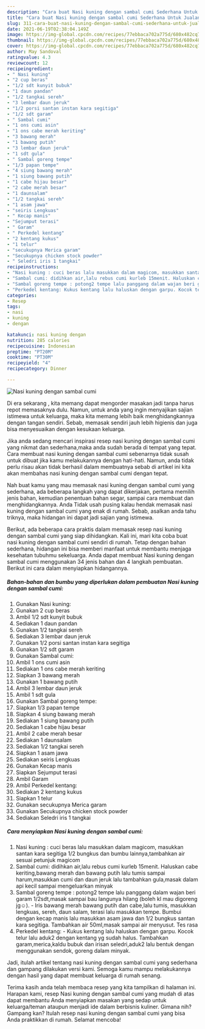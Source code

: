 ```yaml
---
description: "Cara buat Nasi kuning dengan sambal cumi Sederhana Untuk Jualan"
title: "Cara buat Nasi kuning dengan sambal cumi Sederhana Untuk Jualan"
slug: 311-cara-buat-nasi-kuning-dengan-sambal-cumi-sederhana-untuk-jualan
date: 2021-06-19T02:38:04.149Z
image: https://img-global.cpcdn.com/recipes/77ebbaca702a775d/680x482cq70/nasi-kuning-dengan-sambal-cumi-foto-resep-utama.jpg
thumbnail: https://img-global.cpcdn.com/recipes/77ebbaca702a775d/680x482cq70/nasi-kuning-dengan-sambal-cumi-foto-resep-utama.jpg
cover: https://img-global.cpcdn.com/recipes/77ebbaca702a775d/680x482cq70/nasi-kuning-dengan-sambal-cumi-foto-resep-utama.jpg
author: May Sandoval
ratingvalue: 4.3
reviewcount: 12
recipeingredient:
- " Nasi kuning"
- "2 cup beras"
- "1/2 sdt kunyit bubuk"
- "1 daun pandan"
- "1/2 tangkai sereh"
- "3 lembar daun jeruk"
- "1/2 porsi santan instan kara segitiga"
- "1/2 sdt garam"
- " Sambal cumi"
- "1 ons cumi asin"
- "1 ons cabe merah keriting"
- "3 bawang merah"
- "1 bawang putih"
- "3 lembar daun jeruk"
- "1 sdt gula"
- " Sambal goreng tempe"
- "1/3 papan tempe"
- "4 siung bawang merah"
- "1 siung bawang putih"
- "1 cabe hijau besar"
- "2 cabe merah besar"
- "1 daunsalam"
- "1/2 tangkai sereh"
- "1 asam jawa"
- "seiris Lengkuas"
- " Kecap manis"
- "Sejumput terasi"
- " Garam"
- " Perkedel kentang"
- "2 kentang kukus"
- "1 telur"
- "secukupnya Merica garam"
- "Secukupnya chicken stock powder"
- " Seledri iris 1 tangkai"
recipeinstructions:
- "Nasi kuning : cuci beras lalu masukkan dalam magicom, masukkan santan kara segitiga 1/2 bungkus dan bumbu lainnya,tambahkan air sesuai petunjuk magicom"
- "Sambal cumi: didihkan air,lalu rebus cumi kurleb 15menit. Haluskan cabe keriting,bawang merah dan bawang putih lalu tumis sampai harum,masukkan cumi dan daun jeruk lalu tambahkan gula,masak dalam api kecil sampai mengeluarkan minyak"
- "Sambal goreng tempe : potong2 tempe lalu panggang dalam wajan beri garam 1/2sdt,masak sampai bau langunya hilang (boleh kl mau digoreng jg☺️). Iris bawang merah bawang putih dan cabe,lalu tumis, masukkan lengkuas, sereh, daun salam, terasi lalu masukkan tempe. Bumbui dengan kecap manis lalu masukkan asam jawa dan 1/2 bungkus santan kara segitiga. Tambahkan air 50ml,masak sampai air menyusut. Tes rasa"
- "Perkedel kentang: Kukus kentang lalu haluskan dengan garpu. Kocok telur lalu aduk2 dengan kentang yg sudah halus. Tambahkan garam,merica,kaldu bubuk dan irisan seledri,aduk2 lalu bentuk dengan menggunakan sendok, goreng dalam minyak."
categories:
- Resep
tags:
- nasi
- kuning
- dengan

katakunci: nasi kuning dengan 
nutrition: 285 calories
recipecuisine: Indonesian
preptime: "PT20M"
cooktime: "PT30M"
recipeyield: "4"
recipecategory: Dinner

---
```



![Nasi kuning dengan sambal cumi](https://img-global.cpcdn.com/recipes/77ebbaca702a775d/680x482cq70/nasi-kuning-dengan-sambal-cumi-foto-resep-utama.jpg)

Di era  sekarang , kita memang dapat mengorder masakan jadi tanpa harus repot memasaknya dulu. Namun, untuk anda yang ingin menyajikan sajian istimewa untuk keluarga, maka kita memang lebih baik menghidangkannya dengan tangan sendiri. Sebab, memasak sendiri jauh lebih higienis dan juga bisa menyesuaikan dengan kesukaan keluarga.

Jika anda sedang mencari inspirasi resep nasi kuning dengan sambal cumi yang nikmat dan sederhana,maka anda sudah berada di tempat yang tepat. Cara membuat nasi kuning dengan sambal cumi  sebenarnya tidak susah untuk dibuat jika kamu melakukannya dengan hati-hati. Namun, anda tidak perlu risau akan tidak berhasil dalam membuatnya 
sebab di artikel ini kita akan membahas nasi kuning dengan sambal cumi dengan tepat.  



Nah buat kamu yang mau memasak nasi kuning dengan sambal cumi yang sederhana, ada beberapa langkah yang dapat dikerjakan, pertama memilih jenis bahan, kemudian penentuan bahan segar, sampai cara membuat dan menghidangkannya. Anda Tidak usah pusing kalau hendak memasak nasi kuning dengan sambal cumi yang enak di rumah. Sebab, asalkan anda  tahu triknya, maka hidangan ini dapat jadi sajian yang istimewa.

Berikut, ada beberapa cara praktis  dalam memasak resep nasi kuning dengan sambal cumi yang siap dihidangkan. Kali ini, mari kita coba buat nasi kuning dengan sambal cumi sendiri di rumah. Tetap dengan bahan sederhana, hidangan ini bisa memberi manfaat untuk membantu menjaga kesehatan tubuhmu sekeluarga. Anda dapat membuat Nasi kuning dengan sambal cumi menggunakan 34 jenis bahan dan 4 langkah pembuatan. Berikut ini cara dalam menyiapkan hidangannya.

<!--inarticleads1-->

##### Bahan-bahan dan bumbu yang diperlukan dalam pembuatan Nasi kuning dengan sambal cumi:

1. Gunakan  Nasi kuning:
1. Gunakan 2 cup beras
1. Ambil 1/2 sdt kunyit bubuk
1. Sediakan 1 daun pandan
1. Gunakan 1/2 tangkai sereh
1. Sediakan 3 lembar daun jeruk
1. Gunakan 1/2 porsi santan instan kara segitiga
1. Gunakan 1/2 sdt garam
1. Gunakan  Sambal cumi:
1. Ambil 1 ons cumi asin
1. Sediakan 1 ons cabe merah keriting
1. Siapkan 3 bawang merah
1. Gunakan 1 bawang putih
1. Ambil 3 lembar daun jeruk
1. Ambil 1 sdt gula
1. Gunakan  Sambal goreng tempe:
1. Siapkan 1/3 papan tempe
1. Siapkan 4 siung bawang merah
1. Sediakan 1 siung bawang putih
1. Sediakan 1 cabe hijau besar
1. Ambil 2 cabe merah besar
1. Sediakan 1 daunsalam
1. Sediakan 1/2 tangkai sereh
1. Siapkan 1 asam jawa
1. Sediakan seiris Lengkuas
1. Gunakan  Kecap manis
1. Siapkan Sejumput terasi
1. Ambil  Garam
1. Ambil  Perkedel kentang:
1. Sediakan 2 kentang kukus
1. Siapkan 1 telur
1. Gunakan secukupnya Merica garam
1. Gunakan Secukupnya chicken stock powder
1. Sediakan  Seledri iris 1 tangkai




<!--inarticleads2-->

##### Cara menyiapkan Nasi kuning dengan sambal cumi:

1. Nasi kuning : cuci beras lalu masukkan dalam magicom, masukkan santan kara segitiga 1/2 bungkus dan bumbu lainnya,tambahkan air sesuai petunjuk magicom
1. Sambal cumi: didihkan air,lalu rebus cumi kurleb 15menit. Haluskan cabe keriting,bawang merah dan bawang putih lalu tumis sampai harum,masukkan cumi dan daun jeruk lalu tambahkan gula,masak dalam api kecil sampai mengeluarkan minyak
1. Sambal goreng tempe : potong2 tempe lalu panggang dalam wajan beri garam 1/2sdt,masak sampai bau langunya hilang (boleh kl mau digoreng jg☺️). - Iris bawang merah bawang putih dan cabe,lalu tumis, masukkan lengkuas, sereh, daun salam, terasi lalu masukkan tempe. Bumbui dengan kecap manis lalu masukkan asam jawa dan 1/2 bungkus santan kara segitiga. Tambahkan air 50ml,masak sampai air menyusut. Tes rasa
1. Perkedel kentang: - Kukus kentang lalu haluskan dengan garpu. Kocok telur lalu aduk2 dengan kentang yg sudah halus. Tambahkan garam,merica,kaldu bubuk dan irisan seledri,aduk2 lalu bentuk dengan menggunakan sendok, goreng dalam minyak.




Jadi, itulah artikel tentang  nasi kuning dengan sambal cumi  yang sederhana dan gampang dilakukan versi kami. Semoga kamu mampu melakukannya dengan hasil yang dapat membuat keluarga di rumah senang. 

Terima kasih anda telah membaca resep yang kita tampilkan di halaman ini. Harapan kami, resep  Nasi kuning dengan sambal cumi yang mudah di atas dapat membantu Anda menyiapkan masakan yang sedap untuk keluarga/teman ataupun menjadi ide dalam berbisnis kuliner. Gimana nih? Gampang kan? Itulah resep nasi kuning dengan sambal cumi yang bisa Anda praktikkan di rumah. Selamat mencoba!

